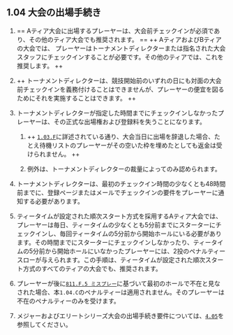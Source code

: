 ## 1.04 大会の出場手続き

1. == Aティア大会に出場するプレーヤーは、大会前チェックインが必須であり、その他のティア大会でも推奨されます。 ==
++ AティアおよびBティアの大会では、
プレーヤーはトーナメントディレクターまたは指名された大会スタッフにチェックインすることが必要です。その他のティアでは、これを推奨します。 ++

1. ++ トーナメントディレクターは、競技開始前のいずれの日にも対面の大会前チェックインを義務付けることはできませんが、プレーヤーの便宜を図るためにそれを実施することはできます。 ++

1. トーナメントディレクターが指定した時間までにチェックインしなかったプレーヤーは、その正式な出場権および登録料を失うことになります。

	1. ++ [`1.03.F`](#参加辞退と返金)に詳述されている通り、大会当日に出場を辞退した場合、たとえ待機リストのプレーヤーがその空いた枠を埋めたとしても返金は受けられません。 ++

    1. 例外は、トーナメントディレクターの裁量によってのみ認められます。

1. トーナメントディレクターは、最初のチェックイン時間の少なくとも48時間前までに、登録ページまたはメールでチェックインの要件をプレーヤーに通知する必要があります。

1. ティータイムが設定された順次スタート方式を採用するAティア大会では、プレーヤーは毎日、ティータイムの少なくとも5分前までにスターターにチェックインし、毎回ティータイムの5分前から開始ホールにいる必要があります。その時間までにスターターにチェックインしなかったり、ティータイムの5分前から開始ホールにいなかったプレーヤーには、2投のペナルティースローが与えられます。この手順は、ティータイムが設定された順次スタート方式のすべてのティアの大会でも、推奨されます。

1. プレーヤーが後に[`811.F.5 ミスプレー`](ordg/811)に基づいて最初のホールで不在と見なされた場合、本`1.04.C`のペナルティーは適用されません。そのプレーヤーは不在のペナルティーのみを受けます。

1. メジャーおよびエリートシリーズ大会の出場手続き要件については、[`4.05`](#登録出場手続きおよびプレーの開始)を参照してください。
